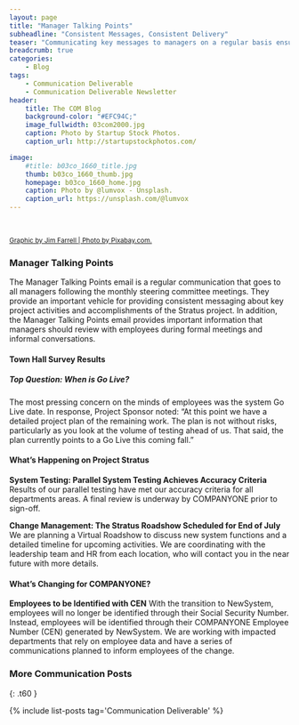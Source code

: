 ```yaml
---
layout: page
title: "Manager Talking Points"
subheadline: "Consistent Messages, Consistent Delivery"
teaser: "Communicating key messages to managers on a regular basis ensures consistent messaging and drives cascading communications to employees."
breadcrumb: true
categories:
    - Blog
tags:
    - Communication Deliverable
    - Communication Deliverable Newsletter
header:
    title: The COM Blog
    background-color: "#EFC94C;"
    image_fullwidth: 03com2000.jpg
    caption: Photo by Startup Stock Photos.
    caption_url: http://startupstockphotos.com/

image:
    #title: b03co_1660_title.jpg
    thumb: b03co_1660_thumb.jpg
    homepage: b03co_1660_home.jpg
    caption: Photo by @lumvox - Unsplash.
    caption_url: https://unsplash.com/@lumvox
---
```

<!--more-->

<p class="panel">
  <strong class="show-for-small-only"><img src="{{ site.urlimg }}99com_mtp01_widget.jpg" alt=""></strong>
  <strong class="show-for-medium-only"><img src="{{ site.urlimg }}99com_mtp01_email.jpg" alt=""></strong>
  <strong class="show-for-large-only"><img src="{{ site.urlimg }}99com_mtp01_title.jpg" alt=""></strong>
</p>
<p><a href="https://pixabay.com/"><small>Graphic by Jim Farrell | Photo by Pixabay.com.</small></a></p>

### Manager Talking Points
The Manager Talking Points email is a regular communication that goes to all managers following the monthly steering committee meetings. They provide an important vehicle for providing consistent messaging about key project activities and accomplishments of the Stratus project. In addition, the Manager Talking Points email provides important information that managers should review with employees during formal meetings and informal conversations.

#### Town Hall Survey Results
##### Top Question: When is Go Live?
The most pressing concern on the minds of employees was the system Go Live date. In response, Project Sponsor noted: “At this point we have a detailed project plan of the remaining work. The plan is not without risks, particularly as you look at the volume of testing ahead of us. That said, the plan currently points to a Go Live this coming fall.”

#### What’s Happening on Project Stratus
<b>System Testing: Parallel System Testing Achieves Accuracy Criteria</b>
Results of our parallel testing have met our accuracy criteria for all departments areas. A final review is underway by COMPANYONE prior to sign-off.

<b>Change Management: The Stratus Roadshow Scheduled for End of July</b>
We are planning a Virtual Roadshow to discuss new system functions and a detailed timeline for upcoming activities. We are coordinating with the leadership team and HR from each location, who will contact you in the near future with more details.

#### What’s Changing for COMPANYONE?
<b>Employees to be Identified with CEN</b>
With the transition to NewSystem, employees will no longer be identified through their Social Security Number. Instead, employees will be identified through their COMPANYONE Employee Number (CEN) generated by NewSystem. We are working with impacted departments that rely on employee data and have a series of communications planned to inform employees of the change.


### More Communication Posts
{: .t60 }

{% include list-posts tag='Communication Deliverable' %}
